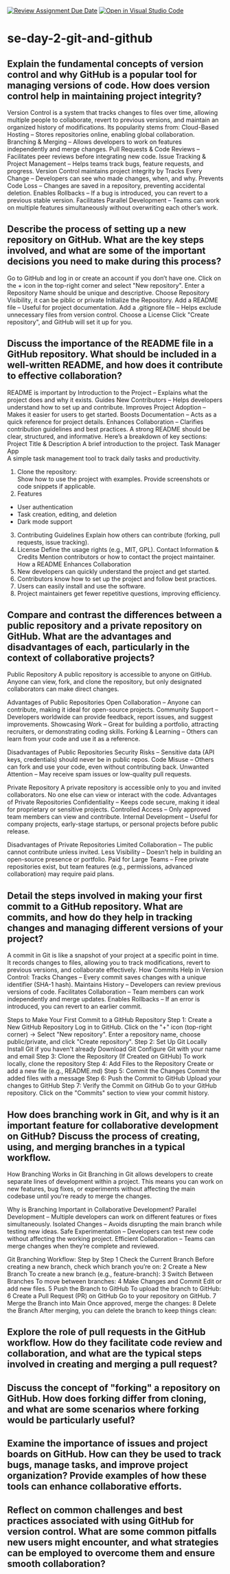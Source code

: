 [![Review Assignment Due Date](https://classroom.github.com/assets/deadline-readme-button-22041afd0340ce965d47ae6ef1cefeee28c7c493a6346c4f15d667ab976d596c.svg)](https://classroom.github.com/a/8wgCKhpZ)
[![Open in Visual Studio Code](https://classroom.github.com/assets/open-in-vscode-2e0aaae1b6195c2367325f4f02e2d04e9abb55f0b24a779b69b11b9e10269abc.svg)](https://classroom.github.com/online_ide?assignment_repo_id=18441415&assignment_repo_type=AssignmentRepo)
# se-day-2-git-and-github
## Explain the fundamental concepts of version control and why GitHub is a popular tool for managing versions of code. How does version control help in maintaining project integrity?
Version Control is a system that tracks changes to files over time, allowing multiple people to collaborate, revert to previous versions, and maintain an organized history of modifications. Its popularity stems from:
Cloud-Based Hosting – Stores repositories online, enabling global collaboration.
Branching & Merging – Allows developers to work on features independently and merge changes.
Pull Requests & Code Reviews – Facilitates peer reviews before integrating new code.
Issue Tracking & Project Management – Helps teams track bugs, feature requests, and progress.
Version Control maintains project integrity by
Tracks Every Change – Developers can see who made changes, when, and why.
Prevents Code Loss – Changes are saved in a repository, preventing accidental deletion.
Enables Rollbacks – If a bug is introduced, you can revert to a previous stable version.
Facilitates Parallel Development – Teams can work on multiple features simultaneously without overwriting each other’s work.


## Describe the process of setting up a new repository on GitHub. What are the key steps involved, and what are some of the important decisions you need to make during this process?
Go to GitHub and log in or create an account if you don’t have one.
Click on the + icon in the top-right corner and select "New repository". Enter a Repository Name should be unique and descriptive.
Choose Repository Visibility, it can be piblic or private
 Initialize the Repository. Add a README file – Useful for project documentation. Add a .gitignore file – Helps exclude unnecessary files from version control. Choose a License 
 Click "Create repository", and GitHub will set it up for you.

 
## Discuss the importance of the README file in a GitHub repository. What should be included in a well-written README, and how does it contribute to effective collaboration?
README is important by
Introduction to the Project – Explains what the project does and why it exists.
Guides New Contributors – Helps developers understand how to set up and contribute.
Improves Project Adoption – Makes it easier for users to get started.
Boosts Documentation – Acts as a quick reference for project details.
Enhances Collaboration – Clarifies contribution guidelines and best practices.
A strong README should be clear, structured, and informative. Here’s a breakdown of key sections:
Project Title & Description
A brief introduction to the project.
Task Manager App  
A simple task management tool to track daily tasks and productivity.  
1. Clone the repository:  
Show how to use the project with examples.
Provide screenshots or code snippets if applicable.
2. Features  
- User authentication  
- Task creation, editing, and deletion  
- Dark mode support  
3. Contributing Guidelines
Explain how others can contribute (forking, pull requests, issue tracking).
4. License
Define the usage rights (e.g., MIT, GPL).
Contact Information & Credits
Mention contributors or how to contact the project maintainer.
How a README Enhances Collaboration
1. New developers can quickly understand the project and get started.
2. Contributors know how to set up the project and follow best practices.
3. Users can easily install and use the software.
4. Project maintainers get fewer repetitive questions, improving efficiency.


## Compare and contrast the differences between a public repository and a private repository on GitHub. What are the advantages and disadvantages of each, particularly in the context of collaborative projects?
Public Repository
A public repository is accessible to anyone on GitHub. Anyone can view, fork, and clone the repository, but only designated collaborators can make direct changes.

Advantages of Public Repositories
Open Collaboration – Anyone can contribute, making it ideal for open-source projects.
Community Support – Developers worldwide can provide feedback, report issues, and suggest improvements.
Showcasing Work – Great for building a portfolio, attracting recruiters, or demonstrating coding skills.
Forking & Learning – Others can learn from your code and use it as a reference.

Disadvantages of Public Repositories
Security Risks – Sensitive data (API keys, credentials) should never be in public repos.
Code Misuse – Others can fork and use your code, even without contributing back.
Unwanted Attention – May receive spam issues or low-quality pull requests.

Private Repository
A private repository is accessible only to you and invited collaborators. No one else can view or interact with the code.
Advantages of Private Repositories
Confidentiality – Keeps code secure, making it ideal for proprietary or sensitive projects.
Controlled Access – Only approved team members can view and contribute.
Internal Development – Useful for company projects, early-stage startups, or personal projects before public release.

Disadvantages of Private Repositories
Limited Collaboration – The public cannot contribute unless invited.
Less Visibility – Doesn’t help in building an open-source presence or portfolio.
Paid for Large Teams – Free private repositories exist, but team features (e.g., permissions, advanced collaboration) may require paid plans.

## Detail the steps involved in making your first commit to a GitHub repository. What are commits, and how do they help in tracking changes and managing different versions of your project?

A commit in Git is like a snapshot of your project at a specific point in time. It records changes to files, allowing you to track modifications, revert to previous versions, and collaborate effectively.
How Commits Help in Version Control:
Tracks Changes – Every commit saves changes with a unique identifier (SHA-1 hash).
Maintains History – Developers can review previous versions of code.
Facilitates Collaboration – Team members can work independently and merge updates.
Enables Rollbacks – If an error is introduced, you can revert to an earlier commit.

Steps to Make Your First Commit to a GitHub Repository
Step 1: Create a New GitHub Repository
Log in to GitHub.
Click on the "+" icon (top-right corner) → Select "New repository".
Enter a repository name, choose public/private, and click "Create repository".
Step 2: Set Up Git Locally
Install Git if you haven't already
Download Git
Configure Git with your name and email
Step 3: Clone the Repository (If Created on GitHub)
To work locally, clone the repository
Step 4: Add Files to the Repository
Create or add a new file (e.g., README.md)
Step 5: Commit the Changes
Commit the added files with a message
Step 6: Push the Commit to GitHub
Upload your changes to GitHub
Step 7: Verify the Commit on GitHub
Go to your GitHub repository.
Click on the "Commits" section to view your commit history.

## How does branching work in Git, and why is it an important feature for collaborative development on GitHub? Discuss the process of creating, using, and merging branches in a typical workflow.
How Branching Works in Git
Branching in Git allows developers to create separate lines of development within a project. This means you can work on new features, bug fixes, or experiments without affecting the main codebase until you're ready to merge the changes.

Why is Branching Important in Collaborative Development?
Parallel Development – Multiple developers can work on different features or fixes simultaneously.
Isolated Changes – Avoids disrupting the main branch while testing new ideas.
Safe Experimentation – Developers can test new code without affecting the working project.
Efficient Collaboration – Teams can merge changes when they’re complete and reviewed.

 Git Branching Workflow: Step by Step
1 Check the Current Branch
Before creating a new branch, check which branch you’re on:
2 Create a New Branch
To create a new branch (e.g., feature-branch):
3 Switch Between Branches
To move between branches:
4 Make Changes and Commit
Edit or add new files.
5 Push the Branch to GitHub
To upload the branch to GitHub:
6 Create a Pull Request (PR) on GitHub
Go to your repository on GitHub.
7 Merge the Branch into Main
Once approved, merge the changes:
8 Delete the Branch 
After merging, you can delete the branch to keep things clean:


## Explore the role of pull requests in the GitHub workflow. How do they facilitate code review and collaboration, and what are the typical steps involved in creating and merging a pull request?

## Discuss the concept of "forking" a repository on GitHub. How does forking differ from cloning, and what are some scenarios where forking would be particularly useful?

## Examine the importance of issues and project boards on GitHub. How can they be used to track bugs, manage tasks, and improve project organization? Provide examples of how these tools can enhance collaborative efforts.

## Reflect on common challenges and best practices associated with using GitHub for version control. What are some common pitfalls new users might encounter, and what strategies can be employed to overcome them and ensure smooth collaboration?
